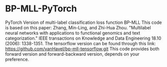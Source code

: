 # BP-MLL-PyTorch
PyTorch Version of multi-label classification loss function BP-MLL
This code is based on this paper: Zhang, Min-Ling, and Zhi-Hua Zhou. "Multilabel neural networks with applications to functional genomics and text categorization." IEEE transactions on Knowledge and Data Engineering 18.10 (2006): 1338-1351.
The tensorflow version can be found through this link: https://github.com/vanHavel/bp-mll-tensorflow.git
This code provides both forward version and forward-backward version, depends on your preference.
